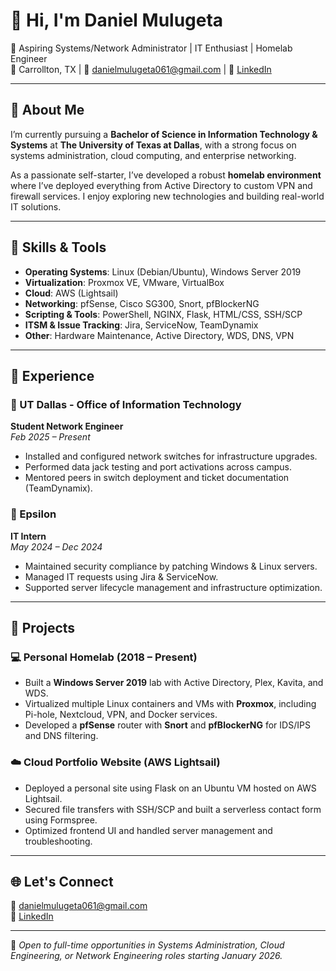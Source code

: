 # 👋 Hi, I'm Daniel Mulugeta

🚀 Aspiring Systems/Network Administrator | IT Enthusiast | Homelab Engineer  
📍 Carrollton, TX | 📧 danielmulugeta061@gmail.com | 🔗 [LinkedIn](https://www.linkedin.com/in/danielwmulugeta/)

---

## 🧠 About Me

I’m currently pursuing a **Bachelor of Science in Information Technology & Systems** at **The University of Texas at Dallas**, with a strong focus on systems administration, cloud computing, and enterprise networking.

As a passionate self-starter, I’ve developed a robust **homelab environment** where I’ve deployed everything from Active Directory to custom VPN and firewall services. I enjoy exploring new technologies and building real-world IT solutions.

---

## 🔧 Skills & Tools

- **Operating Systems**: Linux (Debian/Ubuntu), Windows Server 2019  
- **Virtualization**: Proxmox VE, VMware, VirtualBox  
- **Cloud**: AWS (Lightsail)  
- **Networking**: pfSense, Cisco SG300, Snort, pfBlockerNG  
- **Scripting & Tools**: PowerShell, NGINX, Flask, HTML/CSS, SSH/SCP  
- **ITSM & Issue Tracking**: Jira, ServiceNow, TeamDynamix  
- **Other**: Hardware Maintenance, Active Directory, WDS, DNS, VPN

---

## 💼 Experience

### 🏫 UT Dallas - Office of Information Technology  
**Student Network Engineer**  
_Feb 2025 – Present_  
- Installed and configured network switches for infrastructure upgrades.  
- Performed data jack testing and port activations across campus.  
- Mentored peers in switch deployment and ticket documentation (TeamDynamix).

### 🏢 Epsilon  
**IT Intern**  
_May 2024 – Dec 2024_  
- Maintained security compliance by patching Windows & Linux servers.  
- Managed IT requests using Jira & ServiceNow.  
- Supported server lifecycle management and infrastructure optimization.

---

## 🧪 Projects

### 💻 Personal Homelab (2018 – Present)
- Built a **Windows Server 2019** lab with Active Directory, Plex, Kavita, and WDS.  
- Virtualized multiple Linux containers and VMs with **Proxmox**, including Pi-hole, Nextcloud, VPN, and Docker services.  
- Developed a **pfSense** router with **Snort** and **pfBlockerNG** for IDS/IPS and DNS filtering.

### ☁️ Cloud Portfolio Website (AWS Lightsail)
- Deployed a personal site using Flask on an Ubuntu VM hosted on AWS Lightsail.  
- Secured file transfers with SSH/SCP and built a serverless contact form using Formspree.  
- Optimized frontend UI and handled server management and troubleshooting.

---

## 🌐 Let's Connect

📧 danielmulugeta061@gmail.com  
🔗 [LinkedIn](https://www.linkedin.com/in/danielwmulugeta/)

---

📌 *Open to full-time opportunities in Systems Administration, Cloud Engineering, or Network Engineering roles starting January 2026.*

